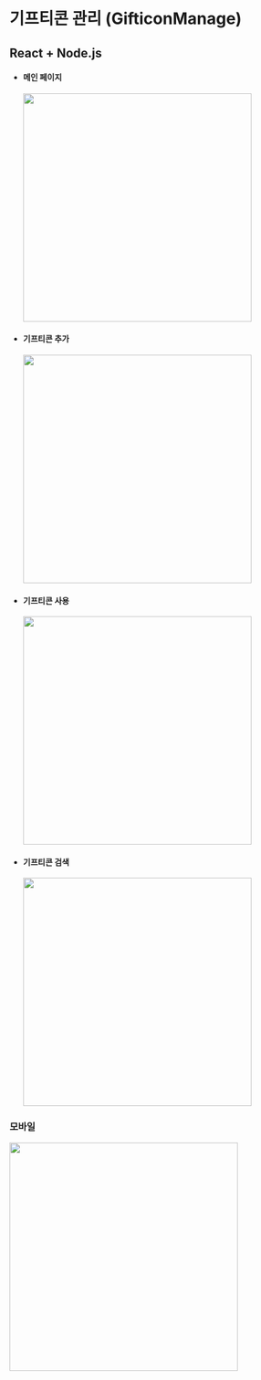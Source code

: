 # 기프티콘 관리 (GifticonManage)
## React + Node.js

- ####  메인 페이지
  <img src = "https://user-images.githubusercontent.com/48347326/103777998-ff9f7200-5074-11eb-8aad-8d3ca6ad0365.png" height="400px">

- #### 기프티콘 추가
  <img src = "https://user-images.githubusercontent.com/48347326/103776049-3e7ff880-5072-11eb-92c8-8c510e54fee0.png" height="400px">

- #### 기프티콘 사용
  <img src = "https://user-images.githubusercontent.com/48347326/103776117-56577c80-5072-11eb-99f9-8dae79908162.png" height="400px">

- #### 기프티콘 검색
  <img src = "https://user-images.githubusercontent.com/48347326/103774182-818c9c80-506f-11eb-9780-8e16815a099e.png" height="400px">

### 모바일
<img src = "https://user-images.githubusercontent.com/48347326/103779097-9ae51700-5076-11eb-9404-42028f542594.png" height="400px">

